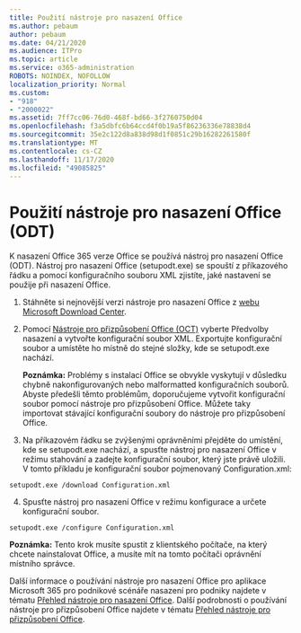 ```yaml
---
title: Použití nástroje pro nasazení Office
ms.author: pebaum
author: pebaum
ms.date: 04/21/2020
ms.audience: ITPro
ms.topic: article
ms.service: o365-administration
ROBOTS: NOINDEX, NOFOLLOW
localization_priority: Normal
ms.custom:
- "918"
- "2000022"
ms.assetid: 7ff7cc06-76d0-468f-bd66-3f2760750d04
ms.openlocfilehash: f3a5dbfc6b64ccd4f0b19a5f86236336e78838d4
ms.sourcegitcommit: 35e2c122d8a838d98d1f0851c29b16282261580f
ms.translationtype: MT
ms.contentlocale: cs-CZ
ms.lasthandoff: 11/17/2020
ms.locfileid: "49085825"
---
```

# <a name="using-the-office-deployment-tool-odt"></a>Použití nástroje pro nasazení Office (ODT)

K nasazení Office 365 verze Office se používá nástroj pro nasazení Office (ODT). Nástroj pro nasazení Office (setupodt.exe) se spouští z příkazového řádku a pomocí konfiguračního souboru XML zjistíte, jaké nastavení se použije při nasazení Office.
  
1. Stáhněte si nejnovější verzi nástroje pro nasazení Office z [webu Microsoft Download Center](https://go.microsoft.com/fwlink/p/?LinkID=626065).

2. Pomocí [Nástroje pro přizpůsobení Office (OCT)](https://config.office.com) vyberte Předvolby nasazení a vytvořte konfigurační soubor XML. Exportujte konfigurační soubor a umístěte ho místně do stejné složky, kde se setupodt.exe nachází.

    **Poznámka:** Problémy s instalací Office se obvykle vyskytují v důsledku chybně nakonfigurovaných nebo malformatted konfiguračních souborů. Abyste předešli těmto problémům, doporučujeme vytvořit konfigurační soubor pomocí nástroje pro přizpůsobení Office. Můžete taky importovat stávající konfigurační soubory do nástroje pro přizpůsobení Office.

3. Na příkazovém řádku se zvýšenými oprávněními přejděte do umístění, kde se setupodt.exe nachází, a spusťte nástroj pro nasazení Office v režimu stahování a zadejte konfigurační soubor, který jste právě uložili. V tomto příkladu je konfigurační soubor pojmenovaný Configuration.xml:

```setupodt.exe /download Configuration.xml```

4. Spusťte nástroj pro nasazení Office v režimu konfigurace a určete konfigurační soubor.

```setupodt.exe /configure Configuration.xml```

**Poznámka:** Tento krok musíte spustit z klientského počítače, na který chcete nainstalovat Office, a musíte mít na tomto počítači oprávnění místního správce.

Další informace o používání nástroje pro nasazení Office pro aplikace Microsoft 365 pro podnikové scénáře nasazení pro podniky najdete v tématu [Přehled nástroje pro nasazení Office](https://docs.microsoft.com/deployoffice/overview-office-deployment-tool). Další podrobnosti o používání nástroje pro přizpůsobení Office najdete v tématu [Přehled nástroje pro přizpůsobení Office](https://docs.microsoft.com/DeployOffice/overview-of-the-office-customization-tool-for-click-to-run).
